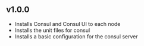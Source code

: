 ## v1.0.0

- Installs Consul and Consul UI to each node
- Installs the unit files for consul
- Installs a basic configuration for the consul server

